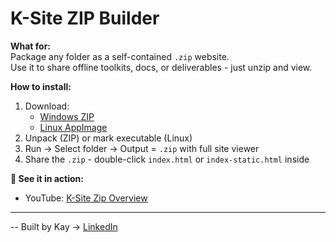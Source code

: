 # K-Site ZIP Builder

**What for:**  
Package any folder as a self-contained `.zip` website.  
Use it to share offline toolkits, docs, or deliverables - just unzip and view.

**How to install:**  
1. Download:  
   - [Windows ZIP](KSite_ZipBuilder_Windows.zip)  
   - [Linux AppImage](KSite_ZipBuilder.AppImage)  
2. Unpack (ZIP) or mark executable (Linux)  
3. Run → Select folder → Output = `.zip` with full site viewer  
4. Share the `.zip` - double-click `index.html` or `index-static.html` inside

**🎥 See it in action:**  
- YouTube: [K-Site Zip Overview](https://youtu.be/-193h0AdSSU)

---

-- Built by Kay → [LinkedIn](https://linkedin.com/in/taras-khamardiuk)
